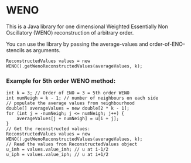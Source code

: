 # WENO
This is a Java library for one dimensional Weighted Essentially Non Oscillatory (WENO) reconstruction of arbitrary order.

You can use the library by passing the average-values and order-of-ENO-stencils as arguments.

    ReconstructedValues values = new WENO().getWenoReconstructedValues(averageValues, k);

### Example for 5th order WENO method:
    int k = 3; // Order of ENO = 3 = 5th order WENO
    int numNeigh = k - 1; // number of neighbours on each side
    // populate the average values from neighbourhood
    double[] averageValues = new double[2 * k - 1];
    for (int j = -numNeigh; j <= numNeigh; j++) {
        averageValues[j + numNeigh] = u[i + j];
    }
    // Get the reconstructed values:
    ReconstructedValues values = new WENO().getWenoReconstructedValues(averageValues, k);
    // Read the values from ReconstructedValues object
    u_imh = values.value_imh; // u at i-1/2
    u_iph = values.value_iph; // u at i+1/2
